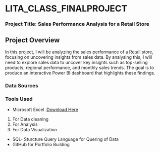 # LITA_CLASS_FINALPROJECT
### Project Title: Sales Performance Analysis for a Retail Store
## Project Overview
In this project, I will be analyzing the sales performance of a Retail store, focusing on uncovering insights from sales data.
By analysing this, I will need to explore sales data to uncover key insights such as top-selling products, regional performance, and monthly sales trends. The goal is to produce an interactive Power BI dashboard that highlights these findings.
### Data Sources
### Tools Used
- Microsoft Excel .[Download Here](https://www.microsoft.com)
 1.  For Data cleaning
 2.  For Analysis
 3.  For Data Visualization

- SQL- Sturcture Query Language for Quering of Data
- GitHub for Portfolio Building
